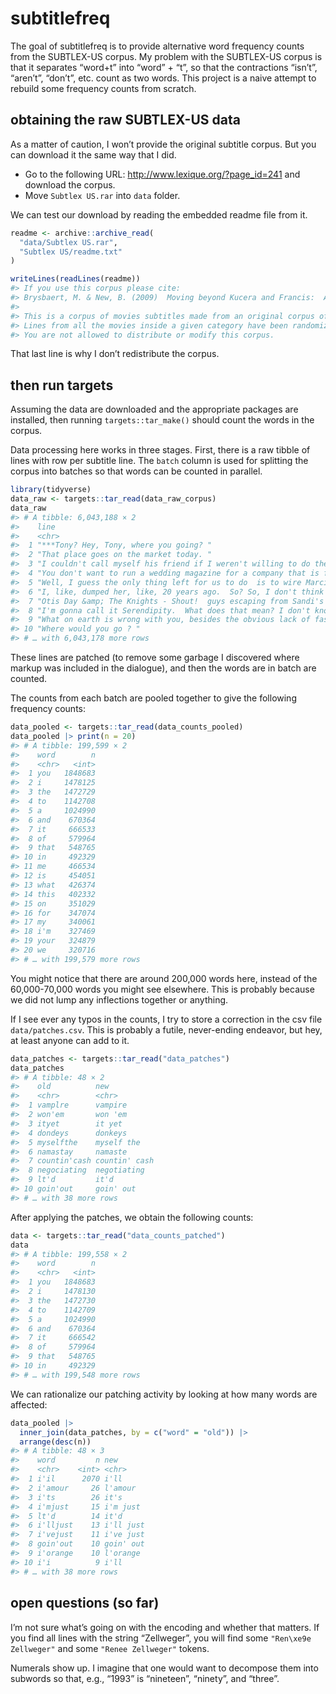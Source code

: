 
<!-- README.md is generated from README.Rmd. Please edit that file -->

# subtitlefreq

<!-- badges: start -->
<!-- badges: end -->

The goal of subtitlefreq is to provide alternative word frequency counts
from the SUBTLEX-US corpus. My problem with the SUBTLEX-US corpus is
that it separates “word+t” into “word” + “t”, so that the contractions
“isn’t”, “aren’t”, “don’t”, etc. count as two words. This project is a
naive attempt to rebuild some frequency counts from scratch.

## obtaining the raw SUBTLEX-US data

As a matter of caution, I won’t provide the original subtitle corpus.
But you can download it the same way that I did.

-   Go to the following URL: <http://www.lexique.org/?page_id=241> and
    download the corpus.
-   Move `Subtlex US.rar` into `data` folder.

We can test our download by reading the embedded readme file from it.

``` r
readme <- archive::archive_read(
  "data/Subtlex US.rar", 
  "Subtlex US/readme.txt"
)

writeLines(readLines(readme))
#> If you use this corpus please cite:
#> Brysbaert, M. & New, B. (2009)  Moving beyond Kucera and Francis:  A Critical Evaluation of Current Word Frequency Norms and the Introduction of a New and Improved Word Frequency Measure for American English. Behavior Research Methods, 41 (4), 977-990. 
#> 
#> This is a corpus of movies subtitles made from an original corpus of 51 million words.
#> Lines from all the movies inside a given category have been randomized for copyright reasons.
#> You are not allowed to distribute or modify this corpus.
```

That last line is why I don’t redistribute the corpus.

## then run targets

Assuming the data are downloaded and the appropriate packages are
installed, then running `targets::tar_make()` should count the words in
the corpus.

Data processing here works in three stages. First, there is a raw tibble
of lines with row per subtitle line. The `batch` column is used for
splitting the corpus into batches so that words can be counted in
parallel.

``` r
library(tidyverse)
data_raw <- targets::tar_read(data_raw_corpus)
data_raw
#> # A tibble: 6,043,188 × 2
#>    line                                                                    batch
#>    <chr>                                                                   <int>
#>  1 "***Tony? Hey, Tony, where you going? "                                     1
#>  2 "That place goes on the market today. "                                     1
#>  3 "I couldn't call myself his friend if I weren't willing to do the same…     1
#>  4 "You don't want to run a wedding magazine for a company that is fallin…     1
#>  5 "Well, I guess the only thing left for us to do  is to wire Marcie and…     1
#>  6 "I, like, dumped her, like, 20 years ago.  So? So, I don't think I eve…     1
#>  7 "Otis Day &amp; The Knights - Shout!  guys escaping from Sandi's house"     1
#>  8 "I'm gonna call it Serendipity.  What does that mean? I don't know.  A…     1
#>  9 "What on earth is wrong with you, besides the obvious lack of fashion …     1
#> 10 "Where would you go ? "                                                     1
#> # … with 6,043,178 more rows
```

These lines are patched (to remove some garbage I discovered where
markup was included in the dialogue), and then the words are in batch
are counted.

The counts from each batch are pooled together to give the following
frequency counts:

``` r
data_pooled <- targets::tar_read(data_counts_pooled)
data_pooled |> print(n = 20)
#> # A tibble: 199,599 × 2
#>    word        n
#>    <chr>   <int>
#>  1 you   1848683
#>  2 i     1478125
#>  3 the   1472729
#>  4 to    1142708
#>  5 a     1024990
#>  6 and    670364
#>  7 it     666533
#>  8 of     579964
#>  9 that   548765
#> 10 in     492329
#> 11 me     466534
#> 12 is     454051
#> 13 what   426374
#> 14 this   402332
#> 15 on     351029
#> 16 for    347074
#> 17 my     340061
#> 18 i'm    327469
#> 19 your   324879
#> 20 we     320716
#> # … with 199,579 more rows
```

You might notice that there are around 200,000 words here, instead of
the 60,000-70,000 words you might see elsewhere. This is probably
because we did not lump any inflections together or anything.

If I see ever any typos in the counts, I try to store a correction in
the csv file `data/patches.csv`. This is probably a futile, never-ending
endeavor, but hey, at least anyone can add to it.

``` r
data_patches <- targets::tar_read("data_patches")
data_patches
#> # A tibble: 48 × 2
#>    old          new          
#>    <chr>        <chr>        
#>  1 vamplre      vampire      
#>  2 won'em       won 'em      
#>  3 ityet        it yet       
#>  4 dondeys      donkeys      
#>  5 myselfthe    myself the   
#>  6 namastay     namaste      
#>  7 countin'cash countin' cash
#>  8 negociating  negotiating  
#>  9 lt'd         it'd         
#> 10 goin'out     goin' out    
#> # … with 38 more rows
```

After applying the patches, we obtain the following counts:

``` r
data <- targets::tar_read("data_counts_patched")
data
#> # A tibble: 199,558 × 2
#>    word        n
#>    <chr>   <int>
#>  1 you   1848683
#>  2 i     1478130
#>  3 the   1472730
#>  4 to    1142709
#>  5 a     1024990
#>  6 and    670364
#>  7 it     666542
#>  8 of     579964
#>  9 that   548765
#> 10 in     492329
#> # … with 199,548 more rows
```

We can rationalize our patching activity by looking at how many words
are affected:

``` r
data_pooled |> 
  inner_join(data_patches, by = c("word" = "old")) |> 
  arrange(desc(n))
#> # A tibble: 48 × 3
#>    word         n new      
#>    <chr>    <int> <chr>    
#>  1 i'il      2070 i'll     
#>  2 i'amour     26 l'amour  
#>  3 i'ts        26 it's     
#>  4 i'mjust     15 i'm just 
#>  5 lt'd        14 it'd     
#>  6 i'lljust    13 i'll just
#>  7 i'vejust    11 i've just
#>  8 goin'out    10 goin' out
#>  9 i'orange    10 l'orange 
#> 10 i'i          9 i'll     
#> # … with 38 more rows
```

## open questions (so far)

I’m not sure what’s going on with the encoding and whether that matters.
If you find all lines with the string “Zellweger”, you will find some
`"Ren\xe9e Zellweger"` and some `"Renee Zellweger"` tokens.

Numerals show up. I imagine that one would want to decompose them into
subwords so that, e.g., “1993” is “nineteen”, “ninety”, and “three”.
